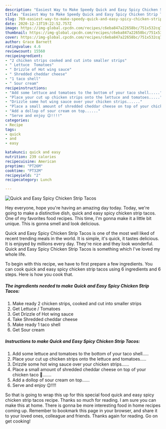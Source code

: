 ```yaml
---
description: "Easiest Way to Make Speedy Quick and Easy Spicy Chicken Strip Tacos"
title: "Easiest Way to Make Speedy Quick and Easy Spicy Chicken Strip Tacos"
slug: 769-easiest-way-to-make-speedy-quick-and-easy-spicy-chicken-strip-tacos
date: 2020-12-13T19:22:52.757Z
image: https://img-global.cpcdn.com/recipes/c6eba847a22658bc/751x532cq70/quick-and-easy-spicy-chicken-strip-tacos-recipe-main-photo.jpg
thumbnail: https://img-global.cpcdn.com/recipes/c6eba847a22658bc/751x532cq70/quick-and-easy-spicy-chicken-strip-tacos-recipe-main-photo.jpg
cover: https://img-global.cpcdn.com/recipes/c6eba847a22658bc/751x532cq70/quick-and-easy-spicy-chicken-strip-tacos-recipe-main-photo.jpg
author: Grace Barnett
ratingvalue: 4.6
reviewcount: 15560
recipeingredient:
- "2 chicken strips cooked and cut into smaller strips"
- " Lettuce  Tomatoes"
- " Drizzle of Hot wing sauce"
- " Shredded cheddar cheese"
- "1 taco shell"
- " Sour cream"
recipeinstructions:
- "Add some lettuce and tomatoes to the bottom of your taco shell....."
- "Place your cut up chicken strips onto the lettuce and tomatoes....."
- "Drizzle some hot wing sauce over your chicken strips......"
- "Place a small amount of shredded cheddar cheese on top of your chicken taco 🌮......."
- "Add a dollop of sour cream on top......"
- "Serve and enjoy 😉!!!!"
categories:
- Recipe
tags:
- quick
- and
- easy

katakunci: quick and easy 
nutrition: 239 calories
recipecuisine: American
preptime: "PT26M"
cooktime: "PT32M"
recipeyield: "2"
recipecategory: Lunch

---
```



![Quick and Easy Spicy Chicken Strip Tacos](https://img-global.cpcdn.com/recipes/c6eba847a22658bc/751x532cq70/quick-and-easy-spicy-chicken-strip-tacos-recipe-main-photo.jpg)

Hey everyone, hope you're having an amazing day today. Today, we're going to make a distinctive dish, quick and easy spicy chicken strip tacos. One of my favorites food recipes. This time, I'm gonna make it a little bit unique. This is gonna smell and look delicious.



Quick and Easy Spicy Chicken Strip Tacos is one of the most well liked of recent trending meals in the world. It is simple, it's quick, it tastes delicious. It is enjoyed by millions every day. They're nice and they look wonderful. Quick and Easy Spicy Chicken Strip Tacos is something which I've loved my whole life.


To begin with this recipe, we have to first prepare a few ingredients. You can cook quick and easy spicy chicken strip tacos using 6 ingredients and 6 steps. Here is how you cook that.

<!--inarticleads1-->

##### The ingredients needed to make Quick and Easy Spicy Chicken Strip Tacos:

1. Make ready 2 chicken strips, cooked and cut into smaller strips
1. Get  Lettuce / Tomatoes
1. Get  Drizzle of Hot wing sauce
1. Take  Shredded cheddar cheese
1. Make ready 1 taco shell
1. Get  Sour cream




<!--inarticleads2-->

##### Instructions to make Quick and Easy Spicy Chicken Strip Tacos:

1. Add some lettuce and tomatoes to the bottom of your taco shell.....
1. Place your cut up chicken strips onto the lettuce and tomatoes.....
1. Drizzle some hot wing sauce over your chicken strips......
1. Place a small amount of shredded cheddar cheese on top of your chicken taco 🌮.......
1. Add a dollop of sour cream on top......
1. Serve and enjoy 😉!!!!




So that is going to wrap this up for this special food quick and easy spicy chicken strip tacos recipe. Thanks so much for reading. I am sure you can make this at home. There is gonna be more interesting food in home recipes coming up. Remember to bookmark this page in your browser, and share it to your loved ones, colleague and friends. Thanks again for reading. Go on get cooking!
